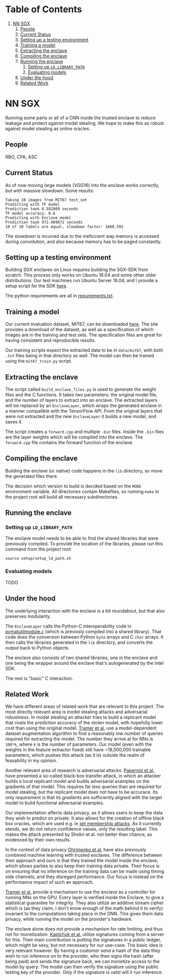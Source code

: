 
# Table of Contents

1.  [NN SGX](#org90464c2)
    1.  [People](#orgd6ca25d)
    2.  [Current Status](#orgf70e679)
    3.  [Setting up a testing environment](#orgba9e88e)
    4.  [Training a model](#orgd08d641)
    5.  [Extracting the enclave](#orgb00705a)
    6.  [Compiling the enclave](#orgc5690dc)
    7.  [Running the enclave](#org61b3e55)
        1.  [Setting up `LD_LIBRARY_PATH`](#orgb4d6c26)
        2.  [Evaluating models](#orge4b4e5d)
    8.  [Under the hood](#org421d9b8)
    9.  [Related Work](#org94fdd53)


<a id="org90464c2"></a>

# NN SGX

Running some parts or all of a CNN inside the trusted enclave to reduce leakage and protect against model stealing.
We hope to make this as robust against model stealing as online oracles.


<a id="orgd6ca25d"></a>

## People

RBO, CPA, ASC


<a id="orgf70e679"></a>

## Current Status

As of now moving large models (VGG16) into the enclave works correctly, but with massive slowdown.
Some results:

    Taking 10 images from MIT67 test_set
    Predicting with TF model
    Prediction took 0.582809 seconds
    TF model accuracy: 0.6
    Predicting with Enclave model
    Prediction took 972.469672 seconds
    10 of 10 labels are equal, slowdown factor: 1668.591

The slowdown is incurred due to the ineficcient way memory is accessed during convolution, and also because memory has to be paged constantly.


<a id="orgba9e88e"></a>

## Setting up a testing environment

Building SGX enclaves on Linux requires building the SGX-SDK from scratch.
This process only works on Ubuntu 18.04 and some other older distributions.
Our test machines run Ubuntu Server 18.04, and I provide a setup script for the SDK [here](setup/setup_sgx_machine.sh).

The python requirements are all in [requirements.txt](requirements.txt).


<a id="orgd08d641"></a>

## Training a model

Our current evaluation dataset, MIT67, can be downloaded [here](http://web.mit.edu/torralba/www/indoor.html).
The site provides a download of the dataset, as well as a specification of which images are in the training and test sets.
The specification files are great for having consistent and reproducible results.

Our training scripts expect the extracted data to be in `data/mit67`, with both `.txt` files being in that directory as well.
The model can then be trained using the `mit67_train.py` script.


<a id="orgb00705a"></a>

## Extracting the enclave

The script called `build_enclave_files.py` is used to generate the weight files and the C functions.
It takes two parameters: the original model file, and the number of layers to extract into an enclave.
The extracted layers will be replaced by an `EnclaveLayer`, which wraps the generated enclave in a manner compatible with the TensorFlow API.
From the original layers that were not extracted and the new `EnclaveLayer` it builds a new model, and saves it.

The script creates a `forward.cpp` and multiple `.bin` files.
Inside the `.bin` files are the layer weights which will be compiled into the enclave.
The `forward.cpp` file contains the forward function of the enclave.


<a id="orgc5690dc"></a>

## Compiling the enclave

Building the enclave (or native) code happens in the `lib` directory, so move the generated files there.

The decision which version to build is decided based on the `MODE` environment variable.
All directories contain Makefiles, so running `make` in the project root will build all necessary subdirectories.


<a id="org61b3e55"></a>

## Running the enclave


<a id="orgb4d6c26"></a>

### Setting up `LD_LIBRARY_PATH`

The enclave model needs to be able to find the shared libraries that were previously compiled.
To provide the location of the libraries, please run this command from the project root:

    source setup/setup_ld_path.sh


<a id="orge4b4e5d"></a>

### Evaluating models

TODO


<a id="org421d9b8"></a>

## Under the hood

The underlying interaction with the enclave is a bit roundabout, but that also preserves modularity.

The `EnclaveLayer` calls the Python-C interoperability code in [pymatutilmodule.c](interop/pymatutilmodule.c) (which is previosly compiled into a shared library).
That code does the conversion between Python `byte` arrays and C `char` arrays.
It then calls the libraries generated in the `lib` directory, and converts the output back to Python objects.

The enclave also consists of two shared libraries, one in the enclave and one being the wrapper around the enclave that's autogenerated by the Intel SDK.

The rest is "basic" C interaction.


<a id="org94fdd53"></a>

## Related Work

We have different areas of related work that are relevant to this project.
The most directly relevant area is model stealing attacks and adversarial robustness.
In model stealing an attacker tries to build a replicant model that rivals the prediction accuracy of the stolen model, with hopefully lower cost than using the original model.
[Tramer et al.](related_work/tramer16stealing.pdf) use a model-dependent dataset augmentation algorithm to find a reasonably low number of queries required for extracting the model.
The number they arrive at for NNs is `100*k`, where `k` is the number of parameters.
Our model (even with the weights in the feature extractor fixed) still have ~18,000,000 trainable parameters, which pushes this attack (as it is) outside the realm of feasability in my opinion.

Another relevant area of research is adversarial attacks.
[Papernot et al.](related_work/papernot17practical.pdf) have presented a so-called black-box transfer attack, in which an attacker builds a local replicant model and builds adversarial examples on the gradients of that model.
This requires far less queries than are required for model stealing, but the replicant model does not have to be accurace.
Its only requirement is that its gradients are sufficiently aligned with the target model to build functional adversarial examples.

Our implementation affects data privacy, as it allows users to keep the data they wish to predict on private.
It also allows for the creation of offline black box oracles, which are used e.g. in [set membership attacks](related_work/shokri17membership.pdf).
As it currently stands, we do not return confidence values, only the resulting label.
This makes the attack presented by Shokri et al. not better than chance, as evidenced by their own results.

In the context of data privacy [Ohrimenko et al.](related_work/ohrimenko16enclave.pdf) have also previously combined machine learning with trusted enclaves.
The difference between their approach and ours is that they trained the model inside the enclave, which allows parties to also keep their training data private.
Their focus is on ensuring that no inference on the training data can be made using timing side channels, and they disregard performance.
Our focus is instead on the performance impact of such an approach.

[Tramer et al.](related_work/tramer19slalom.pdf) provide a mechanism to use the enclave as a controller for running NNs on the GPU.
Every layer is verified inside the Enclave, to give a statistical guarantee for integrity.
They also utilize an additive stream cipher which is (as they claim, I don't know enough of the math behind it to verify) invariant to the computations taking place in the DNN.
This gives them data privacy, while running the model on the provider's hardware.

The enclave alone does not provide a mechanism for rate limiting, and thus not for monetization.
[Kaptchuk et al.](related_work/kaptchuk2019state.pdf) utilize signatures coming from a server for this.
Their main contribution is putting the signatures in a public ledger, which might be sexy, but not necessary for our use-case.
The basic idea is very relevant however.
By having a customer send a hash of the data they wish to run inference on to the provider, who then signs the hash (after being paid) and sends the signature back, we can monetize access to the model by query.
The model can then verify the signature using the public testing key of the provider.
Only if the signature is valid will it run inference.

